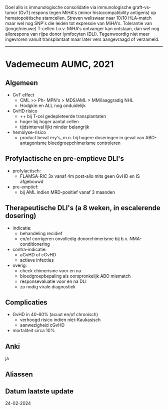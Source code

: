 Doel allo is immunologische consolidatie via immunologische graft-vs-tumor (GvT) respons tegen MiHA's (minor histocompatibility antigens) op hematopoëtische stamcellen. Streven weliswaar naar 10/10 HLA-match maar wel nog SNP's die leiden tot expressie van MiHA's. Tolerantie van (jonge/nieuwe) T-cellen t.o.v. MiHA's ontvanger kan ontstaan, dan wel nog allorespons van rijpe donor lymfocyten (DLI). Tegenwoordig niet meer ingevroren vanuit transplantaat maar later vers aangevraagd of verzameld.
___
# Vademecum AUMC, 2021
## Algemeen
- GvT effect
	- CML >> Ph- MPN's > MDS/AML > MM/laaggradig NHL 
	- Hodgkin en ALL nog onduidelijk
- GvHD risico
	- ++ bij T-cel gedepleteerde transplantaten
	- hoger bij hoger aantal cellen
	- tijdsinterval lijkt minder belangrijk
- hemolyse-risico
	- product bevat ery's, m.n. bij hogere doseringen in geval van ABO-antagonisme bloedgroepchimerisme controleren
## Profylactische en pre-emptieve DLI's
- profylactisch:
	- FLAMSA-RIC 3x vanaf 4m post-allo mits geen GvHD en IS afgebouwd
- pre-emptief:
	- bij AML indien MRD-positief vanaf 3 maanden
## Therapeutische DLI's (a 8 weken, in escalerende dosering)
- indicatie:
	- behandeling recidief
	- en/of corrigeren onvolledig donorchimerisme bij b.v. NMA-conditionering
- contra-indicatie:
	- aGvHD of cGvHD
	- actieve infecties
- overig:
	- check chimerisme voor en na
	- bloedgroepbepaling als oorspronkelijk ABO mismatch
	- responsevaluatie voor en na DLI
	- zo nodig virale diagnostiek
## Complicaties
- GvHD in 40-60% (acuut en/of chronisch)
	- verhoogd risico indien niet-Kaukasisch
	- aanwezigheid cGvHD
- mortaliteit circa 10%
## Anki
ja
## Aliassen
## Datum laatste update
24-02-2024